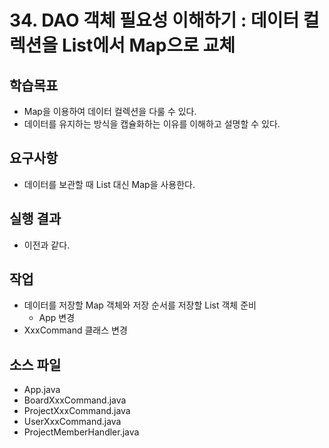 # 34. DAO 객체 필요성 이해하기 : 데이터 컬렉션을 List에서 Map으로 교체

## 학습목표

- Map을 이용하여 데이터 컬렉션을 다룰 수 있다.
- 데이터를 유지하는 방식을 캡슐화하는 이유를 이해하고 설명할 수 있다.

## 요구사항

- 데이터를 보관할 때 List 대신 Map을 사용한다.

## 실행 결과

- 이전과 같다.

## 작업

- 데이터를 저장할 Map 객체와 저장 순서를 저장할 List 객체 준비
  - App 변경
- XxxCommand 클래스 변경
 
## 소스 파일

- App.java
- BoardXxxCommand.java 
- ProjectXxxCommand.java
- UserXxxCommand.java
- ProjectMemberHandler.java